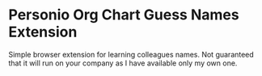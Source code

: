 # Personio Org Chart Guess Names Extension
Simple browser extension for learning colleagues names. 
Not guaranteed that it will run on your company as I have available only my own one.
